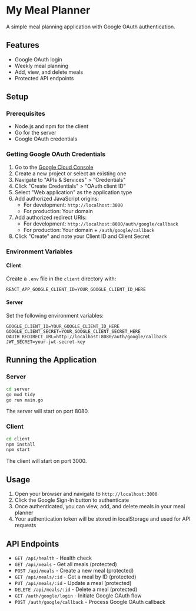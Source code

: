 # My Meal Planner

A simple meal planning application with Google OAuth authentication.

## Features

- Google OAuth login
- Weekly meal planning
- Add, view, and delete meals
- Protected API endpoints

## Setup

### Prerequisites

- Node.js and npm for the client
- Go for the server
- Google OAuth credentials

### Getting Google OAuth Credentials

1. Go to the [Google Cloud Console](https://console.cloud.google.com/)
2. Create a new project or select an existing one
3. Navigate to "APIs & Services" > "Credentials"
4. Click "Create Credentials" > "OAuth client ID"
5. Select "Web application" as the application type
6. Add authorized JavaScript origins:
   - For development: `http://localhost:3000`
   - For production: Your domain
7. Add authorized redirect URIs:
   - For development: `http://localhost:8080/auth/google/callback`
   - For production: Your domain + `/auth/google/callback`
8. Click "Create" and note your Client ID and Client Secret

### Environment Variables

#### Client

Create a `.env` file in the `client` directory with:

```
REACT_APP_GOOGLE_CLIENT_ID=YOUR_GOOGLE_CLIENT_ID_HERE
```

#### Server

Set the following environment variables:

```
GOOGLE_CLIENT_ID=YOUR_GOOGLE_CLIENT_ID_HERE
GOOGLE_CLIENT_SECRET=YOUR_GOOGLE_CLIENT_SECRET_HERE
OAUTH_REDIRECT_URL=http://localhost:8080/auth/google/callback
JWT_SECRET=your-jwt-secret-key
```

## Running the Application

### Server

```bash
cd server
go mod tidy
go run main.go
```

The server will start on port 8080.

### Client

```bash
cd client
npm install
npm start
```

The client will start on port 3000.

## Usage

1. Open your browser and navigate to `http://localhost:3000`
2. Click the Google Sign-In button to authenticate
3. Once authenticated, you can view, add, and delete meals in your meal planner
4. Your authentication token will be stored in localStorage and used for API requests

## API Endpoints

- `GET /api/health` - Health check
- `GET /api/meals` - Get all meals (protected)
- `POST /api/meals` - Create a new meal (protected)
- `GET /api/meals/:id` - Get a meal by ID (protected)
- `PUT /api/meals/:id` - Update a meal (protected)
- `DELETE /api/meals/:id` - Delete a meal (protected)
- `GET /auth/google/login` - Initiate Google OAuth flow
- `POST /auth/google/callback` - Process Google OAuth callback
